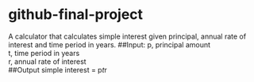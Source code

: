 # github-final-project

A calculator that calculates simple interest given principal, annual rate of interest and time period in years.
##Input:
   p, principal amount<br/>
   t, time period in years<br/>
   r, annual rate of interest<br/>
##Output
   simple interest = p*t*r<br/>
